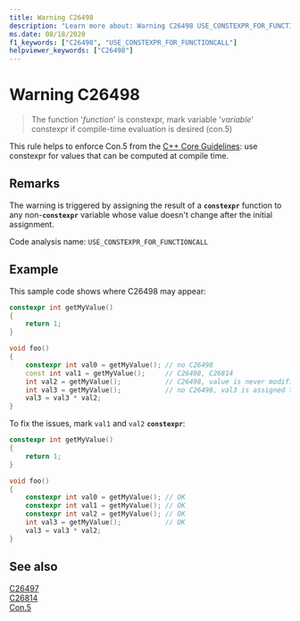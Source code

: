 ```yaml
---
title: Warning C26498
description: "Learn more about: Warning C26498 USE_CONSTEXPR_FOR_FUNCTIONCALL"
ms.date: 08/18/2020
f1_keywords: ["C26498", "USE_CONSTEXPR_FOR_FUNCTIONCALL"]
helpviewer_keywords: ["C26498"]
---
```

# Warning C26498

> The function '*function*' is constexpr, mark variable '*variable*' constexpr if compile-time evaluation is desired (con.5)

This rule helps to enforce Con.5 from the [C++ Core Guidelines](https://isocpp.github.io/CppCoreGuidelines/CppCoreGuidelines#Rconst-constexpr): use constexpr for values that can be computed at compile time.

## Remarks

The warning is triggered by assigning the result of a **`constexpr`** function to any non-**`constexpr`** variable whose value doesn't change after the initial assignment.

Code analysis name: `USE_CONSTEXPR_FOR_FUNCTIONCALL`

## Example

This sample code shows where C26498 may appear:

```cpp
constexpr int getMyValue()
{
    return 1;
}

void foo()
{
    constexpr int val0 = getMyValue(); // no C26498
    const int val1 = getMyValue();     // C26498, C26814
    int val2 = getMyValue();           // C26498, value is never modified
    int val3 = getMyValue();           // no C26498, val3 is assigned to below.
    val3 = val3 * val2;
}
```

To fix the issues, mark `val1` and `val2` **`constexpr`**:

```cpp
constexpr int getMyValue()
{
    return 1;
}

void foo()
{
    constexpr int val0 = getMyValue(); // OK
    constexpr int val1 = getMyValue(); // OK
    constexpr int val2 = getMyValue(); // OK
    int val3 = getMyValue();           // OK
    val3 = val3 * val2;
}
```


## See also

[C26497](./c26407.md)\
[C26814](./c26814.md)\
[Con.5](https://isocpp.github.io/CppCoreGuidelines/CppCoreGuidelines#Rconst-constexpr)
